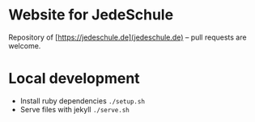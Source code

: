 # Website for JedeSchule

Repository of [https://jedeschule.de](jedeschule.de) – pull requests are welcome.


# Local development

- Install ruby dependencies ``` ./setup.sh ```
- Serve files with jekyll ``` ./serve.sh ```
